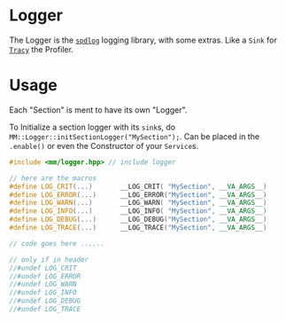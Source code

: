 # Logger

The Logger is the [`spdlog`](https://github.com/gabime/spdlog) logging library, with some extras. Like a `Sink` for [`Tracy`](https://github.com/wolfpld/tracy) the Profiler.

# Usage

Each "Section" is ment to have its own "Logger".

To Initialize a section logger with its `sink`s, do `MM::Logger::initSectionLogger("MySection");`.
Can be placed in the `.enable()` or even the Constructor of your `Service`s.

```cpp
#include <mm/logger.hpp> // include logger

// here are the macros
#define LOG_CRIT(...)		__LOG_CRIT(	"MySection", __VA_ARGS__)
#define LOG_ERROR(...)		__LOG_ERROR("MySection", __VA_ARGS__)
#define LOG_WARN(...)		__LOG_WARN(	"MySection", __VA_ARGS__)
#define LOG_INFO(...)		__LOG_INFO(	"MySection", __VA_ARGS__)
#define LOG_DEBUG(...)		__LOG_DEBUG("MySection", __VA_ARGS__)
#define LOG_TRACE(...)		__LOG_TRACE("MySection", __VA_ARGS__)

// code goes here ......

// only if in header
//#undef LOG_CRIT
//#undef LOG_ERROR
//#undef LOG_WARN
//#undef LOG_INFO
//#undef LOG_DEBUG
//#undef LOG_TRACE
```

